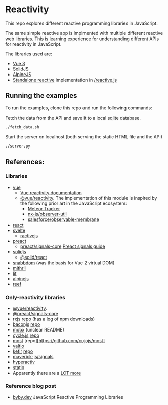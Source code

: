 # Reactivity

This repo explores different reactive programming libraries in JavaScript.

The same simple reactive app is implmented with multiple different reactive web libraries.
This is learning experience for understanding different APIs for reactivity in JavaScript.

The libraries used are:

- [Vue 3](/vue.html)
- [SolidJS](/solid.html)
- [AlpineJS](/alpine.html)
- [Standalone reactive](/reactive.html) implementation in [/reactive.js](./reactive.js)

## Running the examples

To run the examples, clone this repo and run the following commands:

Fetch the data from the API and save it to a local sqlite database.

```bash
./fetch_data.sh
```

Start the server on localhost (both serving the static HTML file and the API)

```bash
./server.py
```

## References:

### Libraries

- [vue](https://vuejs.org)
  - [Vue reactivity documentation](https://vuejs.org/api/reactivity-core.html)
  - [@vue/reactivity](https://github.com/vuejs/core/tree/main/packages/reactivity).
    The implementation of this module is inspired by the following prior art in the JavaScript ecosystem:
    - [Meteor Tracker](https://docs.meteor.com/api/tracker.html)
    - [nx-js/observer-util](https://github.com/nx-js/observer-util)
    - [salesforce/observable-membrane](https://github.com/salesforce/observable-membrane)
- [react](https://reactjs.org)
- [svelte](https://svelte.dev)
  - [ractivejs](https://github.com/ractivejs/ractive)
- [preact](https://preactjs.com)
  - [preact/signals-core](https://preactjs.com/guide/v10/signals/) [Preact signals guide](https://preactjs.com/guide/v10/signals/)
- [solidjs](https://solidjs.com)
  - [@solid/react](https://solidjs.com/docs/api#reactivity)
- [snabbdom](https://github.com/snabbdom/snabbdom) (was the basis for Vue 2 virtual DOM)
- [mithril](https://mithril.js.org)
- [lit](https://lit.dev)
- [alpinejs](https://alpinejs.dev)
- [reef](https://github.com/cferdinandi/reef)

### Only-reactivity libraries

- [@vue/reactivity](https://github.com/vuejs/core/tree/main/packages/reactivity).
- [@preact/signals-core](https://github.com/preactjs/signals)
- [rxjs](https://rxjs.dev) [repo](https://github.com/ReactiveX/rxjs) (has a log of npm downloads)
- [baconjs](https://baconjs.github.io) [repo](https://github.com/baconjs/bacon.js)
- [mobx](https://mobx.js.org) (unclear README)
- [cycle.js](https://cycle.js.org) [repo](https://github.com/cyclejs/cyclejs)
- [most](http://mostcore.readthedocs.io) [repo][https://github.com/cujojs/most]
- [valtio](https://github.com/pmndrs/valtio)
- [kefir](https://kefirjs.github.io/kefir/) [repo](https://github.com/kefirjs/kefir)
- [maverick-js/signals](https://github.com/maverick-js/signals)
- [hyperactiv](https://github.com/elbywan/hyperactiv)
- [statin](https://github.com/tomasklaen/statin)
- Apparently there are a [LOT more](https://xgrommx.github.io/rx-book/content/resources/reactive_libraries/index.html)

### Reference blog post

- [byby.dev](https://byby.dev/js-reactive-libraries) JavaScript Reactive Programming Libraries
